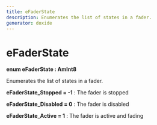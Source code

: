 ```yaml
---
title: eFaderState
description: Enumerates the list of states in a fader.
generator: doxide
---
```



# eFaderState

**enum eFaderState : AmInt8**


Enumerates the list of states in a fader.


    


**eFaderState_Stopped = -1**
:   The fader is stopped


**eFaderState_Disabled = 0**
:   The fader is disabled


**eFaderState_Active = 1**
:   The fader is active and fading



